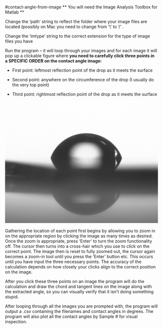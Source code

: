 #contact-angle-from-image
\*\* You will need the Image Analysis Toolbox for Matlab \*\*

Change the ‘path’ string to reflect the folder where your image files
are located (possibly on Mac you need to change from ‘\\’ to ‘/’ .

Change the ‘imtype’ string to the correct extension for the type of
image files you have

Run the program – it will loop through your images and for each image it
will pop up a clickable figure where **you need to carefully click three
points in a SPECIFIC ORDER on the contact angle image:**

-   First point: leftmost reflection point of the drop as it meets the
    surface

-   Second point: anywhere on the circumference of the drop (I usually
    do the very top point)

-   Third point: rightmost reflection point of the drop as it meets the
    surface

![](example_pic.png)

Gathering the location of each point first begins by allowing you to
zoom in on the appropriate region by clicking the image as many times as
desired. Once the zoom is appropriate, press ‘Enter’ to turn the zoom
functionality off. The cursor then turns into a cross-hair which you use
to click on the correct point. The image then is reset to fully zoomed
out, the cursor again becomes a zoom-in tool until you press the ‘Enter’
button etc. This occurs until you have input the three necessary points.
The accuracy of the calculation depends on how closely your clicks align
to the correct position on the image.

After you click these three points on an image the program will do the
calculation and draw the chord and tangent lines on the image along with
the extracted angle, so you can visually verify that it isn’t doing
something stupid.

After looping through all the images you are prompted with, the program
will output a .csv containing the filenames and contact angles in
degrees. The program will also plot all the contact angles by Sample \#
for visual inspection.
